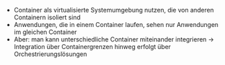 - Container als virtualisierte Systemumgebung nutzen, die von anderen Containern isoliert sind
- Anwendungen, die in einem Container laufen, sehen nur Anwendungen im gleichen Container
- Aber: man kann unterschiedliche Container miteinander integrieren → Integration über Containergrenzen hinweg erfolgt über Orchestrierungslösungen